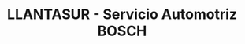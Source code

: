 ---
title: "LLANTASUR - Servicio Automotriz BOSCH"
url: /macas/llantasur-servicio-automotriz-bosch/
shop: Autowerkstatt
---
